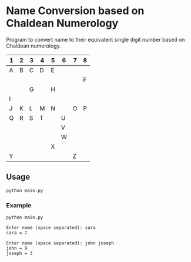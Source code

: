 # Name Conversion based on Chaldean Numerology

Program to convert name to their equivalent single digit number based on Chaldean numerology.

| 1   | 2   | 3   | 4   | 5   | 6   | 7   | 8   |
|-----|-----|-----|-----|-----|-----|-----|-----|
| A   | B   | C   | D   | E   |     |     |     |
|     |     |     |     |     |     |     | F   |
|     |     | G   |     | H   |     |     |     |
| I   |     |     |     |     |     |     |     |
| J   | K   | L   | M   | N   |     | O   | P   |
| Q   | R   | S   | T   |     | U   |     |     |
|     |     |     |     |     | V   |     |     |
|     |     |     |     |     | W   |     |     |
|     |     |     |     | X   |     |     |     |
| Y   |     |     |     |     |     | Z   |     |

## Usage

```shell
python main.py
```

### Example

```shell
python main.py

Enter name (space separated): sara
sara = 7

Enter name (space separated): john joseph
john = 9
joseph = 3
```